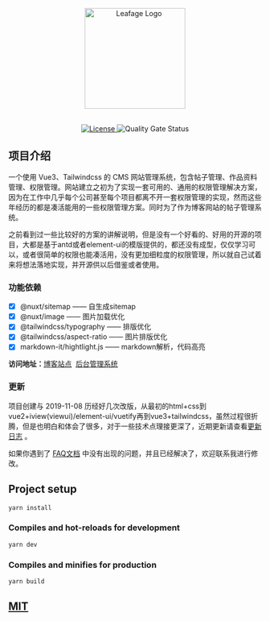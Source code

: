 <p align="center">
  <a href="https://console.leafage.top" target="_blank">
    <img alt="Leafage Logo" width="200" src="src/assets/logo.svg">
  </a>
</p>

<p align="center">
  <br>
  <a href="https://github.com/little3201/leafage-ms/blob/master/LICENSE">
    <img src="https://img.shields.io/github/license/little3201/leafage-ms.svg" alt="License">
  </a>
  <img alt="Quality Gate Status" src="https://sonarcloud.io/api/project_badges/measure?project=little3201_leafage-ms&metric=alert_status">
</p>

## 项目介绍

一个使用 Vue3、Tailwindcss 的 CMS 网站管理系统，包含帖子管理、作品资料管理、权限管理。网站建立之初为了实现一套可用的、通用的权限管理解决方案，因为在工作中几乎每个公司甚至每个项目都离不开一套权限管理的实现，然而这些年经历的都是凑活能用的一些权限管理方案。同时为了作为博客网站的帖子管理系统。

之前看到过一些比较好的方案的讲解说明，但是没有一个好看的、好用的开源的项目，大都是基于antd或者element-ui的模版提供的，都还没有成型，仅仅学习可以，或者很简单的权限也能凑活用，没有更加细粒度的权限管理，所以就自己试着来将想法落地实现，并开源供以后借鉴或者使用。

### 功能依赖

- [x] @nuxt/sitemap —— 自生成sitemap
- [x] @nuxt/image —— 图片加载优化
- [x] @tailwindcss/typography —— 排版优化
- [x] @tailwindcss/aspect-ratio —— 图片排版优化
- [x] markdown-it/hightlight.js —— markdown解析，代码高亮

**访问地址：**<a href="https://www.leafage.top">博客站点</a>&nbsp;&nbsp;<a href="https://console.leafage.top">后台管理系统</a>

### 更新

项目创建与 2019-11-08 历经好几次改版，从最初的html+css到vue2+iview(viewui)/element-ui/vuetify再到vue3+tailwindcss，虽然过程很折腾，但是也明白和体会了很多，对于一些技术点理接更深了，近期更新请查看[更新日志](CHANGELOG.md) 。

如果你遇到了 [FAQ文档](FAQ.md) 中没有出现的问题，并且已经解决了，欢迎联系我进行修改。

## Project setup
```
yarn install
```

### Compiles and hot-reloads for development
```
yarn dev
```

### Compiles and minifies for production
```
yarn build
```

<a href="https://github.com/little3201/leafage-ms/blob/master/LICENSE">
  <h2>MIT</h2>
</a>
